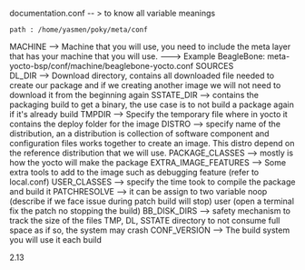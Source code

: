 documentation.conf -- > to know all variable meanings 
```
path : /home/yasmen/poky/meta/conf
```
MACHINE    -->	Machine that you will use, you need to include the meta layer that has your machine that you will use. ---> Example BeagleBone: meta-yocto-bsp/conf/machine/beaglebone-yocto.conf
                SOURCES 	
DL_DIR 	   --> Download directory, contains all downloaded file needed to create our package and if we creating another image we will not need to download it from the beginning again
SSTATE_DIR -->	contains the packaging build to get a binary, the use case is to not build a package again if it's already build
TMPDIR 	   --> Specify the temporary file where in yocto it contains the deploy folder for the image
DISTRO 	   --> specify name of the distribution, an a distribution is collection of software component and configuration files works together to create an image. This distro depend on the reference distribution that we will use.
PACKAGE_CLASSES -->	mostly is how the yocto will make the package
EXTRA_IMAGE_FEATURES -->	Some extra tools to add to the image such as debugging feature (refer to local.conf)
USER_CLASSES -->	specify the time took to compile the package and build it
PATCHRESOLVE -->	it can be assign to two variable noop (describe if we face issue during patch build will stop) user (open a terminal fix the patch no stopping the build)
BB_DISK_DIRS -->	safety mechanism to track the size of the files TMP, DL, SSTATE directory to not consume full space as if so, the system may crash
CONF_VERSION -->	The build system you will use it each build

2.13
